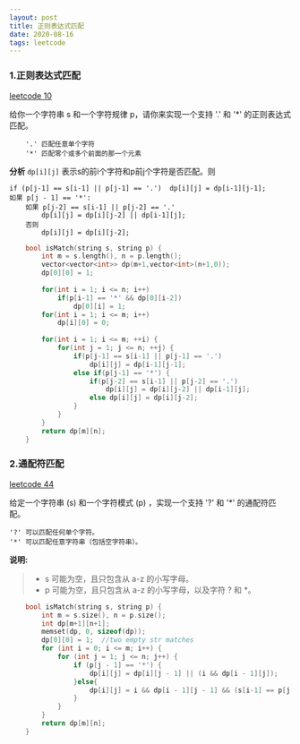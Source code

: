 ```yaml
---
layout: post
title: 正则表达式匹配
date: 2020-08-16
tags: leetcode    
---
```



### 1.正则表达式匹配

[leetcode 10](https://leetcode-cn.com/problems/regular-expression-matching/)

给你一个字符串 s 和一个字符规律 p，请你来实现一个支持 '.' 和 '*' 的正则表达式匹配。

```
    '.' 匹配任意单个字符
    '*' 匹配零个或多个前面的那一个元素
```


**分析** `dp[i][j]` 表示s的前i个字符和p前j个字符是否匹配。则  
```
if (p[j-1] == s[i-1] || p[j-1] == '.')  dp[i][j] = dp[i-1][j-1];
如果 p[j - 1] == '*': 
    如果 p[j-2] == s[i-1] || p[j-2] == '.'
        dp[i][j] = dp[i][j-2] || dp[i-1][j];  
    否则
        dp[i][j] = dp[i][j-2];
```

```c++
    bool isMatch(string s, string p) {
        int m = s.length(), n = p.length();
        vector<vector<int>> dp(m+1,vector<int>(n+1,0));
        dp[0][0] = 1;
        
        for(int i = 1; i <= n; i++) 
            if(p[i-1] == '*' && dp[0][i-2]) 
                dp[0][i] = 1;
        for(int i = 1; i <= m; i++) 
            dp[i][0] = 0;
        
        for(int i = 1; i <= m; ++i) {
            for(int j = 1; j <= n; ++j) {
                if(p[j-1] == s[i-1] || p[j-1] == '.') 
                    dp[i][j] = dp[i-1][j-1];
                else if(p[j-1] == '*') {
                    if(p[j-2] == s[i-1] || p[j-2] == '.') 
                        dp[i][j] = dp[i][j-2] || dp[i-1][j];
                    else dp[i][j] = dp[i][j-2];
                } 
            }
        }
        return dp[m][n];
    }
```

### 2.通配符匹配

[leetcode 44](https://leetcode-cn.com/problems/wildcard-matching/)

给定一个字符串 (s) 和一个字符模式 (p) ，实现一个支持 '?' 和 '*' 的通配符匹配。

```
'?' 可以匹配任何单个字符。
'*' 可以匹配任意字符串（包括空字符串）。
```

**说明:**

>* s 可能为空，且只包含从 a-z 的小写字母。
>* p 可能为空，且只包含从 a-z 的小写字母，以及字符 ? 和 *。


```c++
    bool isMatch(string s, string p) {
        int m = s.size(), n = p.size();
        int dp[m+1][n+1];
        memset(dp, 0, sizeof(dp));
        dp[0][0] = 1;  //two empty str matches
        for (int i = 0; i <= m; i++) {
            for (int j = 1; j <= n; j++) {
                if (p[j - 1] == '*') {
                    dp[i][j] = dp[i][j - 1] || (i && dp[i - 1][j]);
                }else{
                    dp[i][j] = i && dp[i - 1][j - 1] && (s[i-1] == p[j - 1] || p[j - 1] == '?');
                }
            }
        }
        return dp[m][n];
    }
```
